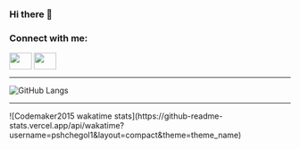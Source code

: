 ### Hi there 👋





<h3 align="left">Connect with me:</h3>
<p align="left">
<a href="https://www.facebook.com/profile.php?id=100013244742377" target="blank"><img align="center" src="https://cdn.jsdelivr.net/npm/simple-icons@3.0.1/icons/facebook.svg" alt="" height="30" width="40" /></a>
<a href="https://vk.com/id_pavs" target="blank"><img align="center" src="https://cdn.jsdelivr.net/npm/simple-icons@3.0.1/icons/vk.svg" alt="" height="30" width="40" /></a>
</p>
<hr/>

![GitHub Langs](https://github-readme-stats.vercel.app/api/top-langs/?username=pshchegol1&layout=compact&theme=theme)

<hr/>
![Codemaker2015 wakatime stats](https://github-readme-stats.vercel.app/api/wakatime?username=pshchegol1&layout=compact&theme=theme_name)
